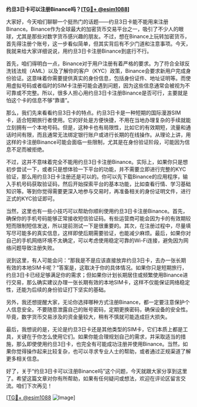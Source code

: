 **约旦3日卡可以注册Binance吗？[[TG💪+ @esim1088](https://t.me/s/esim1088)]**

大家好，今天咱们聊聊一个挺热门的话题——约旦3日卡能不能用来注册Binance。Binance作为全球最大的加密货币交易平台之一，吸引了不少人的眼球，尤其是那些对数字货币感兴趣的朋友。不过，想在Binance上玩转加密货币，首先得注册个账号，这一步看似简单，但其实背后有不少门道和注意事项。今天，我就来给大家详细说说，用约旦3日卡注册Binance到底行不行。

首先，咱们得明白一点，Binance对于用户注册有着严格的要求。为了符合全球反洗钱法规（AML）以及了解你的客户（KYC）政策，Binance会要求新用户完成身份验证。这意味着你需要提供真实的身份信息，包括身份证件、地址证明等。而使用虚拟号码或者临时的SIM卡注册可能会遇到问题，因为这些信息通常会被视为不可靠或不完整。所以，很多人担心用约旦3日卡注册Binance是否可行，主要就是怕这个卡的信息不够“靠谱”。

那么，我们先来看看约旦3日卡的特点。约旦3日卡是一种短期的国际漫游SIM卡，适合短期旅行者使用。它的好处是方便快捷，不用在当地办理复杂的手续就能立刻拥有一个本地号码。但是，这种卡也有局限性，比如它的有效期短，流量和通话时间有限，而且通常无法绑定银行账户或进行长期的在线操作。从理论上讲，用这样的卡注册Binance可能会面临一些限制，尤其是在身份验证阶段，可能因为信息不足而被拒绝。

不过，这并不意味着完全不能用约旦3日卡注册Binance。实际上，如果你只是想初步尝试一下，或者只是想体验一下平台的功能，并不需要立即进行完整的KYC验证，那么用约旦3日卡注册还是可以的。你可以先下载Binance的应用程序，输入手机号码获取验证码，然后开始探索平台的基本功能，比如查看行情、学习基础知识等。等到你觉得需要更深入地参与交易时，再准备相关的身份证明文件，进行正式的KYC验证即可。

当然，这里也有一些小技巧可以帮助你顺利使用约旦3日卡注册Binance。首先，确保你的手机号码能够正常接收短信验证码。有些运营商可能会因为卡的有效期较短而限制短信发送，所以提前测试一下是很重要的。其次，在注册过程中，尽量填写尽可能多的真实信息，这样即使后期需要验证，也能减少麻烦。最后，如果你对自己的手机网络环境不太确定，可以考虑使用稳定可靠的Wi-Fi连接，避免因为网络问题导致注册失败。

说到这里，有人可能会问：“那我是不是应该直接放弃约旦3日卡，去办一张长期有效的本地SIM卡呢？”答案是，这取决于你的具体情况。如果你只是短期旅行，约旦3日卡已经足够满足你的需求；但如果你计划长期居住或频繁使用Binance进行交易，那么确实建议办理一张长期有效的本地SIM卡，这样不仅能保证网络稳定性，还能为后续的身份验证打下坚实的基础。

另外，我还想提醒大家，无论你选择哪种方式注册Binance，都一定要注意保护个人信息安全。不要随意泄露自己的账号密码，定期更换密码，确保设备的安全性。毕竟，数字货币交易涉及的资金量较大，稍有不慎就可能造成巨大损失。

最后，我想说的是，无论是约旦3日卡还是其他类型的SIM卡，它们本质上都是工具，关键在于你怎么使用它们。如果你能合理规划自己的需求，并采取适当的措施，那么即使使用约旦3日卡，也完全有可能成功注册并使用Binance。当然，如果你觉得操作起来比较复杂，也可以寻求专业人士的帮助，或者通过正规渠道了解更多相关信息。

好了，关于“约旦3日卡可以注册Binance吗”这个问题，今天就跟大家分享到这里了。希望这篇文章对你有所帮助，如果有任何疑问或想法，欢迎在评论区留言交流。咱们下次再见！

[[TG💪+ @esim1088](https://t.me/s/esim1088) ![Image](https://i.postimg.cc/4NQfJmqS/Snipaste-2025-05-13-00-14-12.png)]